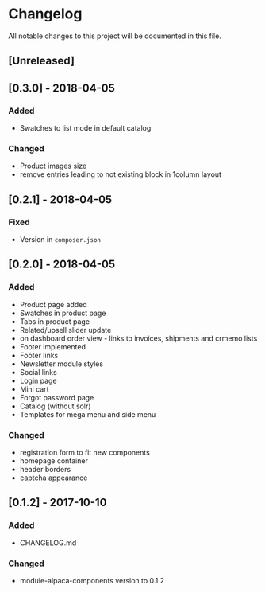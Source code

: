 # Changelog
All notable changes to this project will be documented in this file.

## [Unreleased]

## [0.3.0] - 2018-04-05
### Added
- Swatches to list mode in default catalog

### Changed
- Product images size
- remove <move> entries leading to not existing block in 1column layout

## [0.2.1] - 2018-04-05
### Fixed
- Version in `composer.json`

## [0.2.0] - 2018-04-05
### Added
 - Product page added
 - Swatches in product page
 - Tabs in product page
 - Related/upsell slider update
 - on dashboard order view - links to invoices, shipments and crmemo lists
 - Footer implemented
 - Footer links
 - Newsletter module styles
 - Social links
 - Login page
 - Mini cart
 - Forgot password page
 - Catalog (without solr)
 - Templates for mega menu and side menu

### Changed
  - registration form to fit new components
  - homepage container
  - header borders
  - captcha appearance

## [0.1.2] - 2017-10-10
### Added
 - CHANGELOG.md

### Changed
 - module-alpaca-components version to 0.1.2
